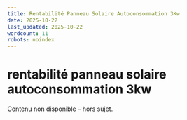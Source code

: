 ```yaml
---
title: Rentabilité Panneau Solaire Autoconsommation 3Kw
date: 2025-10-22
last_updated: 2025-10-22
wordcount: 11
robots: noindex
---
```


# rentabilité panneau solaire autoconsommation 3kw

Contenu non disponible – hors sujet.